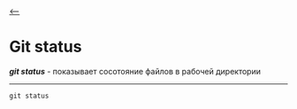 [<--](/readme.md)

# Git status

***git status*** - показывает сосотояние файлов в рабочей директории 

---

```
git status
```
